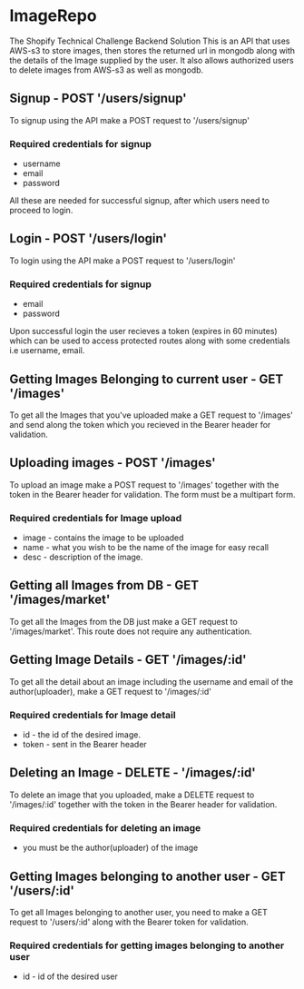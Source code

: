 # ImageRepo
The Shopify Technical Challenge Backend Solution
This is an API that uses AWS-s3 to store images, then stores the returned url in mongodb along with the details of the Image supplied by the user. It also allows authorized users to delete images from AWS-s3 as well as mongodb.

## Signup - POST '/users/signup'
To signup using the API make a POST request to '/users/signup'

### Required credentials for signup
- username
- email
- password

All these are needed for successful signup, after which users need to proceed to login.

## Login - POST '/users/login'
To login using the API make a POST request to '/users/login'

### Required credentials for signup
- email
- password

Upon successful login the user recieves a token (expires in 60 minutes) which can be used to access protected routes along with some credentials i.e username, email.


## Getting Images Belonging to current user - GET '/images'
To get all the Images that you've uploaded make a GET request to '/images' and send along the token which you recieved in the Bearer header for validation.

## Uploading images - POST '/images'
To upload an image make a POST request to '/images' together with the token in the Bearer header for validation. The form must be a multipart form.
### Required credentials for Image upload
- image - contains the image to be uploaded
- name - what you wish to be the name of the image for easy recall
- desc - description of the image.

## Getting all Images from DB - GET '/images/market'
To get all the Images from the DB just make a GET request to '/images/market'. This route does not require any authentication.

## Getting Image Details - GET '/images/:id'
To get all the detail about an image including the username and email of the author(uploader), make a GET request to '/images/:id'
### Required credentials for Image detail
- id - the id of the desired image.
- token - sent in the Bearer header

## Deleting an Image - DELETE - '/images/:id'
To delete an image that you uploaded, make a DELETE request to '/images/:id' together with the token in the Bearer header for validation. 
### Required credentials for deleting an image
- you must be the author(uploader) of the image

## Getting Images belonging to another user - GET '/users/:id'
To get all Images belonging to another user, you need to make a GET request to '/users/:id' along with the Bearer token for validation.
### Required credentials for getting images belonging to another user
- id - id of the desired user



